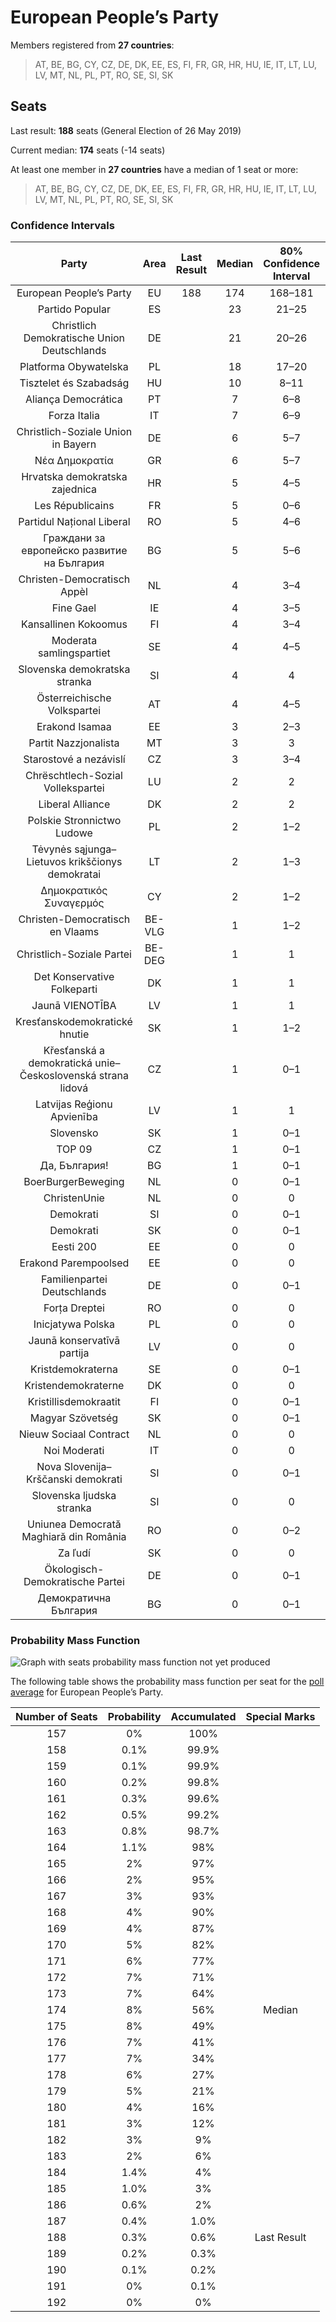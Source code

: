 # European People’s Party

Members registered from **27 countries**:

> AT, BE, BG, CY, CZ, DE, DK, EE, ES, FI, FR, GR, HR, HU, IE, IT, LT, LU, LV, MT, NL, PL, PT, RO, SE, SI, SK

## Seats

Last result: **188** seats (General Election of 26 May 2019)

Current median: **174** seats (-14 seats)

At least one member in **27 countries** have a median of 1 seat or more:

> AT, BE, BG, CY, CZ, DE, DK, EE, ES, FI, FR, GR, HR, HU, IE, IT, LT, LU, LV, MT, NL, PL, PT, RO, SE, SI, SK

### Confidence Intervals

| Party | Area | Last Result | Median | 80% Confidence Interval | 90% Confidence Interval | 95% Confidence Interval | 99% Confidence Interval |
|:-----:|:----:|:-----------:|:------:|:-----------------------:|:-----------------------:|:-----------------------:|:-----------------------:|
| European People’s Party | EU | 188 | 174 | 168–181 | 166–183 | 164–185 | 161–188 |
| Partido Popular | ES | | 23 | 21–25 | 20–25 | 19–26 | 19–27 |
| Christlich Demokratische Union Deutschlands | DE | | 21 | 20–26 | 19–26 | 19–27 | 18–29 |
| Platforma Obywatelska | PL | | 18 | 17–20 | 17–20 | 16–21 | 16–22 |
| Tisztelet és Szabadság | HU | | 10 | 8–11 | 8–11 | 8–12 | 8–12 |
| Aliança Democrática | PT | | 7 | 6–8 | 5–9 | 5–9 | 5–9 |
| Forza Italia | IT | | 7 | 6–9 | 6–9 | 5–10 | 5–10 |
| Christlich-Soziale Union in Bayern | DE | | 6 | 5–7 | 5–7 | 4–8 | 4–8 |
| Νέα Δημοκρατία | GR | | 6 | 5–7 | 5–7 | 4–7 | 4–7 |
| Hrvatska demokratska zajednica | HR | | 5 | 4–5 | 4–5 | 4–6 | 4–6 |
| Les Républicains | FR | | 5 | 0–6 | 0–7 | 0–8 | 0–8 |
| Partidul Național Liberal | RO | | 5 | 4–6 | 4–6 | 4–6 | 4–7 |
| Граждани за европейско развитие на България | BG | | 5 | 5–6 | 4–6 | 4–6 | 4–7 |
| Christen-Democratisch Appèl | NL | | 4 | 3–4 | 3–4 | 3–5 | 3–5 |
| Fine Gael | IE | | 4 | 3–5 | 3–5 | 3–5 | 3–5 |
| Kansallinen Kokoomus | FI | | 4 | 3–4 | 3–4 | 3–4 | 3–4 |
| Moderata samlingspartiet | SE | | 4 | 4–5 | 4–5 | 4–5 | 4–5 |
| Slovenska demokratska stranka | SI | | 4 | 4 | 3–5 | 3–5 | 3–5 |
| Österreichische Volkspartei | AT | | 4 | 4–5 | 3–5 | 3–5 | 3–5 |
| Erakond Isamaa | EE | | 3 | 2–3 | 2–3 | 2–3 | 2–4 |
| Partit Nazzjonalista | MT | | 3 | 3 | 3 | 3 | 2–3 |
| Starostové a nezávislí | CZ | | 3 | 3–4 | 2–4 | 2–4 | 2–4 |
| Chrëschtlech-Sozial Vollekspartei | LU | | 2 | 2 | 2 | 2 | 2 |
| Liberal Alliance | DK | | 2 | 2 | 2 | 1–2 | 1–2 |
| Polskie Stronnictwo Ludowe | PL | | 2 | 1–2 | 1–3 | 1–3 | 0–3 |
| Tėvynės sąjunga–Lietuvos krikščionys demokratai | LT | | 2 | 1–3 | 1–3 | 1–3 | 1–3 |
| Δημοκρατικός Συναγερμός | CY | | 2 | 1–2 | 1–2 | 1–2 | 1–2 |
| Christen-Democratisch en Vlaams | BE-VLG | | 1 | 1–2 | 1–2 | 1–2 | 1–2 |
| Christlich-Soziale Partei | BE-DEG | | 1 | 1 | 1 | 1 | 1 |
| Det Konservative Folkeparti | DK | | 1 | 1 | 1 | 1 | 1 |
| Jaunā VIENOTĪBA | LV | | 1 | 1 | 1 | 1 | 1 |
| Kresťanskodemokratické hnutie | SK | | 1 | 1–2 | 1–2 | 0–2 | 0–2 |
| Křesťanská a demokratická unie–Československá strana lidová | CZ | | 1 | 0–1 | 0–1 | 0–2 | 0–2 |
| Latvijas Reģionu Apvienība | LV | | 1 | 1 | 1 | 1 | 1 |
| Slovensko | SK | | 1 | 0–1 | 0–1 | 0–1 | 0–2 |
| TOP 09 | CZ | | 1 | 0–1 | 0–2 | 0–2 | 0–2 |
| Да, България! | BG | | 1 | 0–1 | 0–1 | 0–1 | 0–1 |
| BoerBurgerBeweging | NL | | 0 | 0–1 | 0–1 | 0–1 | 0–1 |
| ChristenUnie | NL | | 0 | 0 | 0–1 | 0–1 | 0–1 |
| Demokrati | SI | | 0 | 0–1 | 0–1 | 0–1 | 0–1 |
| Demokrati | SK | | 0 | 0–1 | 0–1 | 0–1 | 0–1 |
| Eesti 200 | EE | | 0 | 0 | 0 | 0 | 0 |
| Erakond Parempoolsed | EE | | 0 | 0 | 0–1 | 0–1 | 0–1 |
| Familienpartei Deutschlands | DE | | 0 | 0–1 | 0–1 | 0–1 | 0–1 |
| Forța Dreptei | RO | | 0 | 0 | 0 | 0 | 0 |
| Inicjatywa Polska | PL | | 0 | 0 | 0 | 0 | 0–1 |
| Jaunā konservatīvā partija | LV | | 0 | 0 | 0 | 0 | 0 |
| Kristdemokraterna | SE | | 0 | 0–1 | 0–1 | 0–1 | 0–1 |
| Kristendemokraterne | DK | | 0 | 0 | 0 | 0 | 0 |
| Kristillisdemokraatit | FI | | 0 | 0–1 | 0–1 | 0–1 | 0–1 |
| Magyar Szövetség | SK | | 0 | 0–1 | 0–1 | 0–1 | 0–1 |
| Nieuw Sociaal Contract | NL | | 0 | 0 | 0 | 0 | 0 |
| Noi Moderati | IT | | 0 | 0 | 0 | 0 | 0 |
| Nova Slovenija–Krščanski demokrati | SI | | 0 | 0–1 | 0–1 | 0–1 | 0–1 |
| Slovenska ljudska stranka | SI | | 0 | 0 | 0 | 0 | 0 |
| Uniunea Democrată Maghiară din România | RO | | 0 | 0–2 | 0–2 | 0–2 | 0–2 |
| Za ľudí | SK | | 0 | 0 | 0 | 0 | 0 |
| Ökologisch-Demokratische Partei | DE | | 0 | 0–1 | 0–1 | 0–1 | 0–1 |
| Демократична България | BG | | 0 | 0–1 | 0–1 | 0–1 | 0–1 |

### Probability Mass Function

![Graph with seats probability mass function not yet produced](average-2025-03-31-seats-pmf-europeanpeople’sparty.png "Seats Probability Mass Function")

The following table shows the probability mass function per seat for the [poll average](average-2025-03-31.html) for European People’s Party.

| Number of Seats | Probability | Accumulated | Special Marks |
|:---------------:|:-----------:|:-----------:|:-------------:|
| 157 | 0% | 100% |  |
| 158 | 0.1% | 99.9% |  |
| 159 | 0.1% | 99.9% |  |
| 160 | 0.2% | 99.8% |  |
| 161 | 0.3% | 99.6% |  |
| 162 | 0.5% | 99.2% |  |
| 163 | 0.8% | 98.7% |  |
| 164 | 1.1% | 98% |  |
| 165 | 2% | 97% |  |
| 166 | 2% | 95% |  |
| 167 | 3% | 93% |  |
| 168 | 4% | 90% |  |
| 169 | 4% | 87% |  |
| 170 | 5% | 82% |  |
| 171 | 6% | 77% |  |
| 172 | 7% | 71% |  |
| 173 | 7% | 64% |  |
| 174 | 8% | 56% | Median |
| 175 | 8% | 49% |  |
| 176 | 7% | 41% |  |
| 177 | 7% | 34% |  |
| 178 | 6% | 27% |  |
| 179 | 5% | 21% |  |
| 180 | 4% | 16% |  |
| 181 | 3% | 12% |  |
| 182 | 3% | 9% |  |
| 183 | 2% | 6% |  |
| 184 | 1.4% | 4% |  |
| 185 | 1.0% | 3% |  |
| 186 | 0.6% | 2% |  |
| 187 | 0.4% | 1.0% |  |
| 188 | 0.3% | 0.6% | Last Result |
| 189 | 0.2% | 0.3% |  |
| 190 | 0.1% | 0.2% |  |
| 191 | 0% | 0.1% |  |
| 192 | 0% | 0% |  |


